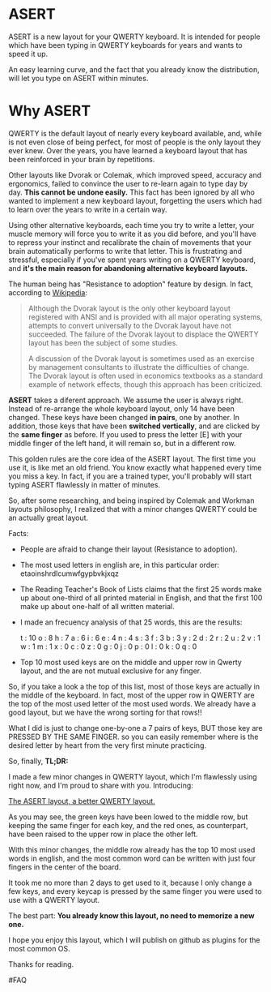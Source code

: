 # ASERT
ASERT is a new layout for your QWERTY keyboard. It is intended for people which have been typing in QWERTY keyboards for years and wants to speed it up.

An easy learning curve, and the fact that you already know the distribution, will let you type on ASERT within minutes.

# Why ASERT

QWERTY is the default layout of nearly every keyboard available, and, while is not even close of being perfect, for most of people is the only layout they ever knew. Over the years, you have learned a keyboard layout that has been reinforced in your brain by repetitions.

Other layouts like Dvorak or Colemak, which improved speed, accuracy and ergonomics, failed to convince the user to re-learn again to type day by day. **This cannot be undone easily.** This fact has been ignored by all who wanted to implement a new keyboard layout, forgetting the users which had to learn over the years to write in a certain way.

Using other alternative keyboards, each time you try to write a letter, your muscle memory will force you to write it as you did before, and you'll have to repress your instinct and recalibrate the chain of movements that your brain automatically performs to write that letter. This is frustrating and stressful, especially if you've spent years writing on a QWERTY keyboard, and **it's the main reason for abandoning alternative keyboard layouts.**

The human being has "Resistance to adoption" feature by design. In fact, according to [Wikipedia](https://en.wikipedia.org/wiki/Dvorak_Simplified_Keyboard#Resistance_to_adoption):

>Although the Dvorak layout is the only other keyboard layout registered with ANSI and is provided with all major operating systems, attempts to convert universally to the Dvorak layout have not succeeded. The failure of the Dvorak layout to displace the QWERTY layout has been the subject of some studies.
>
>A discussion of the Dvorak layout is sometimes used as an exercise by management consultants to illustrate the difficulties of change. The Dvorak layout is often used in economics textbooks as a standard example of network effects, though this approach has been criticized.

**ASERT** takes a diferent approach. We assume the user is always right. Instead of re-arrange the whole keyboard layout, only 14 have been changed. These keys have been changed **in pairs**, one by another. In addition, those keys that have been **switched vertically**, and are clicked by the **same finger** as before. If you used to press the letter [E] with your middle finger of the left hand, it will remain so, but in a different row.

This golden rules are the core idea of the ASERT layout. The first time you use it, is like met an old friend. You know exactly what happened every time you miss a key. In fact, if you are a trained typer, you'll probably will start typing ASERT flawlessly in matter of minutes.

So, after some researching, and being inspired by Colemak and Workman layouts philosophy, I realized that with a minor changes QWERTY could be an actually great layout.

Facts:

* People are afraid to change their layout (Resistance to adoption).

* The most used letters in english are, in this particular order:  etaoinshrdlcumwfgypbvkjxqz 

* The Reading Teacher's Book of Lists claims that the first 25 words make up about one-third of all printed material in English, and that the first 100 make up about one-half of all written material.

* I made an frecuency analysis of that 25 words, this are the results:

    
    t : 10
    o : 8
    h : 7
    a : 6
    i : 6
    e : 4
    n : 4
    s : 3
    f : 3
    b : 3
    y : 2
    d : 2
    r : 2
    u : 2
    v : 1
    w : 1
    m : 1
    x : 0
    c : 0
    z : 0
    g : 0
    j : 0
    p : 0
    l : 0
    k : 0
    q : 0

* Top 10 most used keys are on the middle and upper row in Qwerty layout, and the are not mutual exclusive for any finger.

So, if you take a look a the top of this list, most of those keys are actually in the middle of the keyboard. In fact, most of the upper row in QWERTY are the top of the most used letter of the most used words. We already have a good layout, but we have the wrong sorting for that rows!!

What I did is just to change one-by-one a 7 pairs of keys, BUT those key are PRESSED BY THE SAME FINGER. so you can easily remember where is the desired letter by heart from the very first minute practicing.

So, finally, **TL;DR:**

I made a few minor changes in QWERTY layout, which I'm flawlessly using right now, and I'm proud to share with you. Introducing:

[The ASERT layout, a better QWERTY layout.](http://www.keyboard-layout-editor.com/#/gists/87bd7efdc1f49e461c2b0d8913a40795)

As you may see, the green keys have been lowed to the middle row, but keeping the same finger for each key, and the red ones, as counterpart, have been raised to the upper row in place the other left.

With this minor changes, the middle row already has the top 10 most used words in english, and the most common word can be written with just four fingers in the center of the board.

It took me no more than 2 days to get used to it, because I only change a few keys, and every keycap is pressed by the same finger you were used to use with a QWERTY layout. 

The best part: **You already know this layout, no need to memorize a new one.**

I hope you enjoy this layout, which I will publish on github as plugins for the most common OS.

Thanks for reading.


#FAQ
